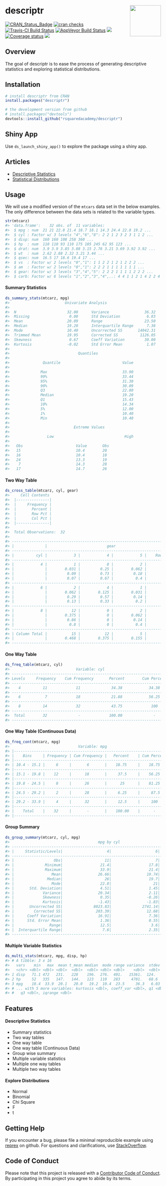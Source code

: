 
<!-- README.md is generated from README.Rmd. Please edit that file -->
descriptr <img src="hex_descriptr.png" height="100px" align="right" />
======================================================================

[![CRAN\_Status\_Badge](http://www.r-pkg.org/badges/version/descriptr)](https://cran.r-project.org/package=descriptr) [![cran checks](https://cranchecks.info/badges/summary/descriptr)](https://cran.r-project.org/web/checks/check_results_descriptr.html) [![Travis-CI Build Status](https://travis-ci.org/rsquaredacademy/descriptr.svg?branch=master)](https://travis-ci.org/rsquaredacademy/descriptr) [![AppVeyor Build Status](https://ci.appveyor.com/api/projects/status/github/rsquaredacademy/descriptr?branch=master&svg=true)](https://ci.appveyor.com/project/rsquaredacademy/descriptr) [![](https://cranlogs.r-pkg.org/badges/grand-total/descriptr)](https://cran.r-project.org/package=descriptr) [![Coverage status](https://codecov.io/gh/rsquaredacademy/descriptr/branch/master/graph/badge.svg)](https://codecov.io/github/rsquaredacademy/descriptr?branch=master) ![](https://img.shields.io/badge/lifecycle-maturing-blue.svg)

Overview
--------

The goal of descriptr is to ease the process of generating descriptive statistics and exploring statistical distributions.

Installation
------------

``` r
# install descriptr from CRAN
install.packages("descriptr")

# the development version from github
# install.packages("devtools")
devtools::install_github("rsquaredacademy/descriptr")
```

Shiny App
---------

Use `ds_launch_shiny_app()` to explore the package using a shiny app.

Articles
--------

-   [Descriptive Statistics](https://descriptr.rsquaredacademy.com/articles/descriptive-stats.html)
-   [Statistical Distributions](https://descriptr.rsquaredacademy.com/articles/distributions.html)

Usage
-----

We will use a modified version of the `mtcars` data set in the below examples. The only difference between the data sets is related to the variable types.

``` r
str(mtcarz)
#> 'data.frame':    32 obs. of  11 variables:
#>  $ mpg : num  21 21 22.8 21.4 18.7 18.1 14.3 24.4 22.8 19.2 ...
#>  $ cyl : Factor w/ 3 levels "4","6","8": 2 2 1 2 3 2 3 1 1 2 ...
#>  $ disp: num  160 160 108 258 360 ...
#>  $ hp  : num  110 110 93 110 175 105 245 62 95 123 ...
#>  $ drat: num  3.9 3.9 3.85 3.08 3.15 2.76 3.21 3.69 3.92 3.92 ...
#>  $ wt  : num  2.62 2.88 2.32 3.21 3.44 ...
#>  $ qsec: num  16.5 17 18.6 19.4 17 ...
#>  $ vs  : Factor w/ 2 levels "0","1": 1 1 2 2 1 2 1 2 2 2 ...
#>  $ am  : Factor w/ 2 levels "0","1": 2 2 2 1 1 1 1 1 1 1 ...
#>  $ gear: Factor w/ 3 levels "3","4","5": 2 2 2 1 1 1 1 2 2 2 ...
#>  $ carb: Factor w/ 6 levels "1","2","3","4",..: 4 4 1 1 2 1 4 2 2 4 ...
```

#### Summary Statistics

``` r
ds_summary_stats(mtcarz, mpg)
#>                         Univariate Analysis                          
#> 
#>  N                       32.00      Variance                36.32 
#>  Missing                  0.00      Std Deviation            6.03 
#>  Mean                    20.09      Range                   23.50 
#>  Median                  19.20      Interquartile Range      7.38 
#>  Mode                    10.40      Uncorrected SS       14042.31 
#>  Trimmed Mean            19.95      Corrected SS          1126.05 
#>  Skewness                 0.67      Coeff Variation         30.00 
#>  Kurtosis                -0.02      Std Error Mean           1.07 
#> 
#>                               Quantiles                               
#> 
#>               Quantile                            Value                
#> 
#>              Max                                  33.90                
#>              99%                                  33.44                
#>              95%                                  31.30                
#>              90%                                  30.09                
#>              Q3                                   22.80                
#>              Median                               19.20                
#>              Q1                                   15.43                
#>              10%                                  14.34                
#>              5%                                   12.00                
#>              1%                                   10.40                
#>              Min                                  10.40                
#> 
#>                             Extreme Values                            
#> 
#>                 Low                                High                
#> 
#>   Obs                        Value       Obs                        Value 
#>   15                         10.4        20                         33.9  
#>   16                         10.4        18                         32.4  
#>   24                         13.3        19                         30.4  
#>    7                         14.3        28                         30.4  
#>   17                         14.7        26                         27.3
```

#### Two Way Table

``` r
ds_cross_table(mtcarz, cyl, gear)
#>     Cell Contents
#>  |---------------|
#>  |     Frequency |
#>  |       Percent |
#>  |       Row Pct |
#>  |       Col Pct |
#>  |---------------|
#> 
#>  Total Observations:  32 
#> 
#> ----------------------------------------------------------------------------
#> |              |                           gear                            |
#> ----------------------------------------------------------------------------
#> |          cyl |            3 |            4 |            5 |    Row Total |
#> ----------------------------------------------------------------------------
#> |            4 |            1 |            8 |            2 |           11 |
#> |              |        0.031 |         0.25 |        0.062 |              |
#> |              |         0.09 |         0.73 |         0.18 |         0.34 |
#> |              |         0.07 |         0.67 |          0.4 |              |
#> ----------------------------------------------------------------------------
#> |            6 |            2 |            4 |            1 |            7 |
#> |              |        0.062 |        0.125 |        0.031 |              |
#> |              |         0.29 |         0.57 |         0.14 |         0.22 |
#> |              |         0.13 |         0.33 |          0.2 |              |
#> ----------------------------------------------------------------------------
#> |            8 |           12 |            0 |            2 |           14 |
#> |              |        0.375 |            0 |        0.062 |              |
#> |              |         0.86 |            0 |         0.14 |         0.44 |
#> |              |          0.8 |            0 |          0.4 |              |
#> ----------------------------------------------------------------------------
#> | Column Total |           15 |           12 |            5 |           32 |
#> |              |        0.468 |        0.375 |        0.155 |              |
#> ----------------------------------------------------------------------------
```

#### One Way Table

``` r
ds_freq_table(mtcarz, cyl)
#>                              Variable: cyl                              
#> -----------------------------------------------------------------------
#> Levels     Frequency    Cum Frequency       Percent        Cum Percent  
#> -----------------------------------------------------------------------
#>    4          11             11              34.38            34.38    
#> -----------------------------------------------------------------------
#>    6           7             18              21.88            56.25    
#> -----------------------------------------------------------------------
#>    8          14             32              43.75             100     
#> -----------------------------------------------------------------------
#>  Total        32              -             100.00              -      
#> -----------------------------------------------------------------------
```

#### One Way Table (Continuous Data)

``` r
ds_freq_cont(mtcarz, mpg)
#>                               Variable: mpg                               
#> |-----------------------------------------------------------------------|
#> |    Bins     | Frequency | Cum Frequency |   Percent    | Cum Percent  |
#> |-----------------------------------------------------------------------|
#> | 10.4 - 15.1 |     6     |       6       |    18.75     |    18.75     |
#> |-----------------------------------------------------------------------|
#> | 15.1 - 19.8 |    12     |      18       |     37.5     |    56.25     |
#> |-----------------------------------------------------------------------|
#> | 19.8 - 24.5 |     8     |      26       |      25      |    81.25     |
#> |-----------------------------------------------------------------------|
#> | 24.5 - 29.2 |     2     |      28       |     6.25     |     87.5     |
#> |-----------------------------------------------------------------------|
#> | 29.2 - 33.9 |     4     |      32       |     12.5     |     100      |
#> |-----------------------------------------------------------------------|
#> |    Total    |    32     |       -       |    100.00    |      -       |
#> |-----------------------------------------------------------------------|
```

#### Group Summary

``` r
ds_group_summary(mtcarz, cyl, mpg)
#>                                        mpg by cyl                                         
#> -----------------------------------------------------------------------------------------
#> |     Statistic/Levels|                    4|                    6|                    8|
#> -----------------------------------------------------------------------------------------
#> |                  Obs|                   11|                    7|                   14|
#> |              Minimum|                 21.4|                 17.8|                 10.4|
#> |              Maximum|                 33.9|                 21.4|                 19.2|
#> |                 Mean|                26.66|                19.74|                 15.1|
#> |               Median|                   26|                 19.7|                 15.2|
#> |                 Mode|                 22.8|                   21|                 10.4|
#> |       Std. Deviation|                 4.51|                 1.45|                 2.56|
#> |             Variance|                20.34|                 2.11|                 6.55|
#> |             Skewness|                 0.35|                -0.26|                -0.46|
#> |             Kurtosis|                -1.43|                -1.83|                 0.33|
#> |       Uncorrected SS|              8023.83|              2741.14|              3277.34|
#> |         Corrected SS|               203.39|                12.68|                 85.2|
#> |      Coeff Variation|                16.91|                 7.36|                16.95|
#> |      Std. Error Mean|                 1.36|                 0.55|                 0.68|
#> |                Range|                 12.5|                  3.6|                  8.8|
#> |  Interquartile Range|                  7.6|                 2.35|                 1.85|
#> -----------------------------------------------------------------------------------------
```

#### Multiple Variable Statistics

``` r
ds_multi_stats(mtcarz, mpg, disp, hp)
#> # A tibble: 3 x 16
#>   vars    min   max  mean t_mean median  mode range variance  stdev  skew
#>   <chr> <dbl> <dbl> <dbl>  <dbl>  <dbl> <dbl> <dbl>    <dbl>  <dbl> <dbl>
#> 1 disp   71.1 472   231.   228    196.  276.  401.   15361.  124.   0.420
#> 2 hp     52   335   147.   144.   123   110   283     4701.   68.6  0.799
#> 3 mpg    10.4  33.9  20.1   20.0   19.2  10.4  23.5     36.3   6.03 0.672
#> # ... with 5 more variables: kurtosis <dbl>, coeff_var <dbl>, q1 <dbl>,
#> #   q3 <dbl>, iqrange <dbl>
```

Features
--------

#### Descriptive Statistics

-   Summary statistics
-   Two way tables
-   One way table
-   One way table (Continuous Data)
-   Group wise summary
-   Multiple variable statistics
-   Multiple one way tables
-   Multiple two way tables

#### Explore Distributions

-   Normal
-   Binomial
-   Chi Square
-   F
-   t

Getting Help
------------

If you encounter a bug, please file a minimal reproducible example using [reprex](https://reprex.tidyverse.org/index.html) on github. For questions and clarifications, use [StackOverflow](https://stackoverflow.com/).

Code of Conduct
---------------

Please note that this project is released with a [Contributor Code of Conduct](CONDUCT.md). By participating in this project you agree to abide by its terms.
